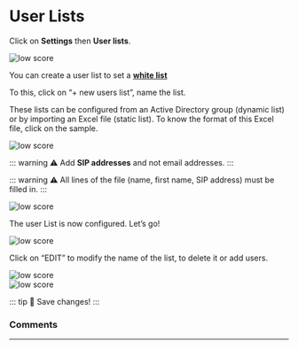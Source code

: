 **User Lists**
==================

Click on **Settings** then **User lists**.

<div class="image_center">
  <img :src="$withBase('/assets/img/virtual-agent-studio/settings/settingsuserlist1.png')" alt="low score">
</div>



You can create a user list to set a [**white list**](/documentation/virtual-agent-studio/chatbot/settings/chatbot.html)

To this, click on “+ new users list”, name the list.

These lists can be configured from an Active Directory group (dynamic list) or
by importing an Excel file (static list). To know the format of this Excel file,
click on the sample.

<div class="image_center">
  <img :src="$withBase('/assets/img/virtual-agent-studio/settings/settingsuserlist2.png')" alt="low score">
</div>


::: warning ⚠️
Add **SIP addresses** and not email addresses.
:::

::: warning ⚠️
All lines of the file (name, first name, SIP address) must be filled in.
:::

<div class="image_center">
  <img :src="$withBase('/assets/img/virtual-agent-studio/settings/settingsuserlist3.png')" alt="low score">
</div>



The user List is now configured. Let’s go!

<div class="image_center">
  <img :src="$withBase('/assets/img/virtual-agent-studio/settings/settingsuserlist4.png')" alt="low score">
</div>



Click on “EDIT” to modify the name of the list, to delete it or add users.

<div class="image_center">
  <img :src="$withBase('/assets/img/virtual-agent-studio/settings/settingsuserlist5.png')" alt="low score">
</div>


<div class="image_center">
  <img :src="$withBase('/assets/img/virtual-agent-studio/settings/settingsuserlist6.png')" alt="low score">
</div>


::: tip 💾
Save changes!
:::



### Comments
---

<Comments />
